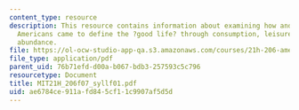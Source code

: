```yaml
---
content_type: resource
description: This resource contains information about examining how and why twentieth-century
  Americans came to define the ?good life? through consumption, leisure, and material
  abundance.
file: https://ol-ocw-studio-app-qa.s3.amazonaws.com/courses/21h-206-american-consumer-culture-fall-2007/ae6784ce911afd845cf11c9907af5d5d_MIT21H_206f07_syllf01.pdf
file_type: application/pdf
parent_uid: 76b71efd-d00a-b067-bdb3-257593c5c796
resourcetype: Document
title: MIT21H_206f07_syllf01.pdf
uid: ae6784ce-911a-fd84-5cf1-1c9907af5d5d
---
```

